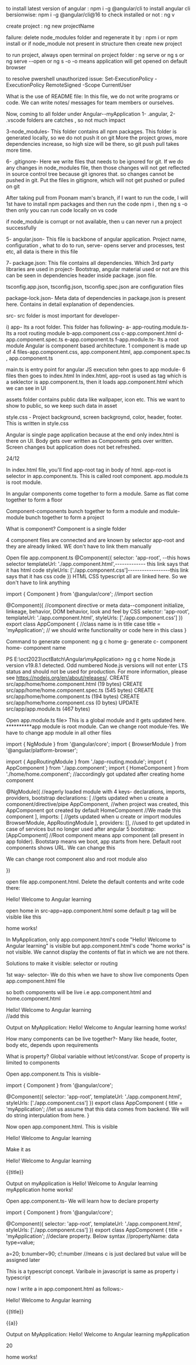 to install latest version of angular : npm i -g @angular/cli
to install angular cli bersionwise: npm i -g @angular/cli@16
to check installed or not : ng v
 
create project : ng new projectName

failure: delete node_modules folder and regenerate it by : npm i or npm install or 
if node_module not present in structure then create new project

to run project, always open terminal on project folder
: ng serve or ng s or  ng serve --open or ng s -o
-o means application will get opened on default browser


to resolve pwershell unauthorized issue:
Set-ExecutionPolicy -ExecutionPolicy RemoteSigned -Scope CurrentUser 

What is the use of README file: In this file, we do not write programs or code. We can write notes/ messages for team members or ourselves.


Now, coming to all folder under Angular--myApplication
1- .angular,  2- .vscode folders are catches , so not much impact

3-node_modules- This folder contains all npm packages. This folder is generated locally, so we do not push it on git
More the project grows, more dependencies increase, so high size will be there, so git push pull takes more time.

6- .gitignore- Here we write files that needs to be ignored for git. If we do any changes in node_modules file, then those changes will not get reflected in source control tree because git ignores that. so changes cannot be pushed in git. Put the files in gitignore, which will not get pushed or pulled on git

After taking pull from Poonam mam's branch, if I want to run the code, I will 1st have to install npm packages and then run the code
npm i , then ng s -o
then only you can run code locally on vs code

if node_module is corrupt or not available, then u can never run a project successfully

5- angular.json- This file is backbone of angular application. Project name, configuration , what to do to run, serve- opens server and processes, test etc, all data is there in this file


7- package.json: This file contains all dependencies. Which 3rd party libraries are used in project- Bootstrap, angular material used or not are this can be seen in dependencies header inside package. json file.


tsconfig.app.json, tsconfig.json,  tsconfig.spec.json are configuration files

package-lock.json- Meta data of dependencies in package.json is present here. Contains in detail explanation of dependencies.


src- src folder is most important for developer-

i) app- Its a root folder. This folder has following-
a- app-routing.module.ts- Its a root routing module
b-app.component.css
c-app.component.html
d-app.component.spec.ts
e-app.component.ts
f-app.module.ts- Its a root module
Angular is component based architecture.
1 component is made up of 4 files-app.component.css,  app.component.html,   app.component.spec.ts  , app.component.ts


main.ts is entry point for angular JS execution tehn goes to app module- 6 files then goes to index.html
In index.html, app-root is used as tag which is a seklector is app.component.ts, then it loads app.component.html which we can see in UI


assets folder contains public data like wallpaper, icon etc. This we want to show to public, so we keep such data in asset


style.css - Project background, screen backgroynd, color, header, footer. This is written in style.css

Angular is single page application because at the end only index.html is there on UI. Body gets over written as Components gets over written. Screen changes but application does not bet refreshed.

24/12

In index.html file, you'll find app-root tag in body of html. app-root is selector in app.component.ts. This is called root component. app.module.ts is root module.

In angular components come together to form a module. Same as flat come together to form a floor

Component-components bunch together to form a module and module-module bunch together to form a project

What is component?
Component is a single folder

4 component files are connected and are known by selector app-root and they are already linked. WE don't have to link them manually

Open file app.component.ts
@Component({
  selector: 'app-root', --this hows selector
  templateUrl: './app.component.html',------------- this link says that it has html code
  styleUrls: ['./app.component.css']------------------this link says that it has css code
})
HTML CSS typescript all are linked here. So we don't have to link anything



import { Component } from '@angular/core'; //import section

@Component({   //component directive or meta data--component initialize, linkeage, behavior, DOM behavior, look and feel by CSS
  selector: 'app-root',
  templateUrl: './app.component.html',
  styleUrls: ['./app.component.css']
})
export class AppComponent {    //class name is in title case
  title = 'myApplication';   // we should write functionality or code here in this class
}




Command to generate component:
ng g c home
g- generate
c- component
home- component name

PS E:\oct2023\octBatch\Angular\myApplication> ng g c home
Node.js version v19.8.1 detected.
Odd numbered Node.js versions will not enter LTS status and should not be used for production. For more information, please see https://nodejs.org/en/about/releases/.
CREATE src/app/home/home.component.html (19 bytes)
CREATE src/app/home/home.component.spec.ts (545 bytes)
CREATE src/app/home/home.component.ts (194 bytes)
CREATE src/app/home/home.component.css (0 bytes)
UPDATE src/app/app.module.ts (467 bytes)








Open app.module.ts file> This is a global module and it gets updated here.
**********app module is root module.
Can we change root module-Yes. We have to change app module in all other files

import { NgModule } from '@angular/core';
import { BrowserModule } from '@angular/platform-browser';

import { AppRoutingModule } from './app-routing.module';
import { AppComponent } from './app.component';
import { HomeComponent } from './home/home.component';   //accordingly got updated after creating home component

@NgModule({   //eagerly loaded module with 4 keys- declarations, imports, providers, bootstrap
  declarations: [           //gets updated when u create a component/directive/pipe
    AppComponent,       //when project was created, this AppComponent got created by default
    HomeComponent       //We made this component
  ],
  imports: [          //gets updated when u create or import modules
    BrowserModule,
    AppRoutingModule
  ],
  providers: [],  //used to get updated in case of services but no longer used after angular 5
  bootstrap: [AppComponent]  //Root component means app component (all present in app folder). Bootstarp means we boot, app starts from here. Default root components shows URL. We can change this

  We can change root component also and root module also

})



open file app.component.html. Delete the default contents and write code there:
<div> Hello! Welcome to Angular learning</div>
<!-- This will get displayed on MyApplication -->



open home in src-app=app.component.html
some default p tag will be visible like this
<p>home works!</p>

In MyApplication, only app.component.html's code "Hello! Welcome to Angular learning" is visible but app.component.html's code "home works" is not visible. We cannot display the contents of flat in which we are not there.

Solutions to make it visible:
selector or routing

1st way- selector- We do this when we have to show live components
Open app.component.html file

so both components will be live i.e app.component.html and home.component.html

<div> Hello! Welcome to Angular learning</div>
<!-- This will get displayed on MyApplication -->
<app-home></app-home> //add this

Output on MyApplication:
Hello! Welcome to Angular learning
home works!


How many components can be live together?- Many like heade, footer, body etc, depends upon requirements


What is property?
Global variable without let/const/var.
Scope of property is limited to components


Open app.component.ts
This is visible-

import { Component } from '@angular/core';

@Component({
  selector: 'app-root',
  templateUrl: './app.component.html',
  styleUrls: ['./app.component.css']
})
export class AppComponent {
  title = 'myApplication';  //let us assume that this data comes from backend. We will do string interpulation from here.
}


Now open app.component.html. This is visible
<div> Hello! Welcome to Angular learning</div>
<!-- This will get displayed on MyApplication -->
<app-home></app-home>

Make it as
<div> Hello! Welcome to Angular learning</div>
<!-- This will get displayed on MyApplication -->
<p>{{title}}</p>
<app-home></app-home>

Output on myApplication is
Hello! Welcome to Angular learning
myApplication
home works!


Open app.component.ts-
We will learn how to declare property

import { Component } from '@angular/core';

@Component({
  selector: 'app-root',
  templateUrl: './app.component.html',
  styleUrls: ['./app.component.css']
})
export class AppComponent {
  title = 'myApplication';
  //declare property. Below syntax
  //propertyName: data type=value;

  a=20;
  b:number=90;
  c!:number //means c is just declared but value will be assigned later

This is a typescript concept. Varibale in javascript is same as property i  typescript

now I write a in app.component.html as follows:-
<div> Hello! Welcome to Angular learning</div> 
<!-- static data -->
<!-- This will get displayed on MyApplication -->
<p>{{title}}</p>
<p>{{a}}</p>
<!-- data came from property -->
<app-home></app-home>


Output on MyApplication:
Hello! Welcome to Angular learning
myApplication

20

home works!